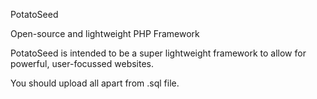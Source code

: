 PotatoSeed

Open-source and lightweight PHP Framework

PotatoSeed is intended to be a super lightweight framework to allow for powerful, user-focussed websites.

You should upload all apart from .sql file.
